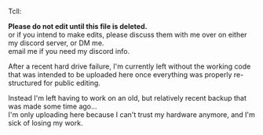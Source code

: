 Tcll:

**Please do not edit until this file is deleted.**<br>
or if you intend to make edits, please discuss them with me over on either my discord server, or DM me.<br>
email me if you need my discord info.

After a recent hard drive failure, I'm currently left without the working code that was intended to be uploaded here once everything was properly re-structured for public editing.

Instead I'm left having to work on an old, but relatively recent backup that was made some time ago...<br>
I'm only uploading here because I can't trust my hardware anymore, and I'm sick of losing my work.
